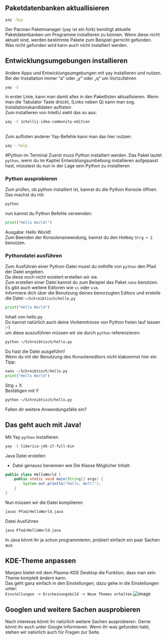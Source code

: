 
## Paketdatenbanken aktuallisieren
```BASH
yay -Syy
```
Der Pacman Paketmanager (yay ist ein fork) benötigt aktuelle Paketdatenbanken um Programme installieren zu können.
Wenn diese nicht aktuell sind, werden bestimmte Pakete zum Beispiel garnicht gefunden. Was nicht gefunden wird kann auch nicht installiert werden.

## Entwicklungsumgebungen installieren
Andere Apps und Entwicklungsumgebungen mit yay installieren und nutzen.<br/>
Bei der Installation immer “a” oder „y“ oder „q“ um Vortzufahren
```BASH
yay -S
```
in erster Linie, kann man damit alles in den Paketlisten aktuallisieren. Wenn man die Tabulator Taste drückt, (Links neben Q) kann man sog. Installationskandidaten auflisten
<br/>
Zum installieren von IntelliJ sieht das so aus:
```BASH
yay -S intellij-idea-community-edition
```
<br/>
Zum auflisten anderer Yay-Befehle kann man das hier nutzen:

```BASH
yay --help
```
#Python im Terminal
Zuerst muss Python installiert werden. Das Paket lautet `python`, wenn du im Kaptiel Entwicklungsumbebung installieren aufgepasst hast, müsstest du nun in der Lage sein Python zu installieren
<br/>

### Python ausprobieren
Zum prüfen, ob python installiert ist, kannst du die Python Konsole öffnen. Das machst du mit:
```BASH
python
```
nun kannst du Python Befehle verwenden:
```PYTHON
print("Hello World!")
```
Ausgabe: Hello World!
<br/>
Zum Beenden der Konsolenanwendung, kannst du den Hotkey `Strg + Z` benutzen. <br/>

### Pythondatei ausführen
Zum Ausführen einer Python-Datei musst du mithilfe von `python` den Pfad der Datei angeben.<br/>
Da diese noch nicht existiert erstellen wir sie.<br/>
Zum erstellen einer Datei kannst du zum Beispiel das Paket `nano` benutzen. Es gibt auch weitere Editoren wie `vi` oder `vim`.<br/>
Informiere dich über die Benutzung deines bevorzugten Editors und erstelle die Datei  `~/Schreibtisch/hello.py`
```PYTHON
print("Hello World")
```
Inhalt von hello.py<br/>
Du kannst natürlich auch deine Vorkenntnisse von Python freien lauf lassen :-)<br/>
um diese auszuführen müssen wir sie durch `python` referenzieren:
```BASH
python ~/Schreibtisch/hello.py
```
Du hast die Datei ausgeführt!
<br/>
Wenn du mit der Benutzung des Konsoleneditors nicht klakommst hier ein Tipp:
```PYTHON
nano ~/Schreibtisch/hello.py
print("Hello World")
```
Strg + X<br/>
Bestätigen mit Y<br/>
```BASH
python ~/Schreibtisch/hello.py
```
Fallen dir weitere Anwendungsfälle ein?
## Das geht auch mit Java!
Mit Yay `python` installieren
```BASH
yay -S liberica-jdk-17-full-bin
```
Java Datei erstellen
-	Datei genauso benennen wie Die Klasse
Möglicher Inhalt:
```JAVA
public class HelloWorld {
    public static void main(String[] args) {
        System.out.println("Hallo, Welt!");
    }
}
```
Nun müssen wir die Datei kompilieren
```BASH
javac Pfad/HelloWorld.java
```
Datei Ausführen
```BASH
java Pfad/HelloWorld.java
```
In Java könnt ihr ja schon programmieren, probiert einfach ein paar Sachen aus

## KDE-Theme anpassen
Manjaro bietet mit dem Plasma-KDE Desktop die Funktion, dass man sein Theme komplett ändern kann.<br/>
Das geht ganz einfach in den Einstellungen, dazu gehe in die Einstellungen unter:<br/>
`Einstellungen -> Erscheinungsbild -> Neue Themes erhalten`
![image](https://github.com/Tjorven-Liebe/Itec-Pr-sentation/assets/32434395/13db7bfe-d89c-4cb6-8cea-3eabf08880ea)

## Googlen und weitere Sachen ausprobieren
Nach interesse könnt ihr natürlich weitere Sachen ausprobieren. Gerne könnt ihr euch unter Google informieren. Wenn ihr was gefunden habt, stehen wir natürlich auch für Fragen zur Seite.
